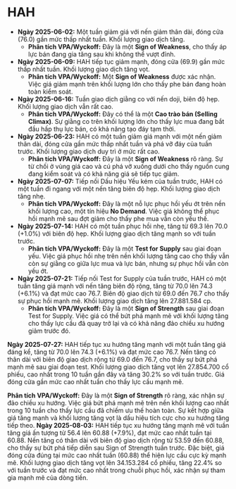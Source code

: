 # HAH

- **Ngày 2025-06-02:** Một tuần giảm giá với nến giảm thân dài, đóng cửa (76.0) gần mức thấp nhất tuần. Khối lượng giao dịch tăng.
    - **Phân tích VPA/Wyckoff:** Đây là một **Sign of Weakness**, cho thấy áp lực bán đang gia tăng sau khi không thể vượt đỉnh.
- **Ngày 2025-06-09:** HAH tiếp tục giảm mạnh, đóng cửa (69.9) gần mức thấp nhất tuần. Khối lượng giao dịch tăng vọt.
    - **Phân tích VPA/Wyckoff:** Một **Sign of Weakness** được xác nhận. Việc giá giảm mạnh trên khối lượng lớn cho thấy phe bán đang hoàn toàn kiểm soát.
- **Ngày 2025-06-16:** Tuần giao dịch giằng co với nến doji, biên độ hẹp. Khối lượng giao dịch vẫn rất cao.
    - **Phân tích VPA/Wyckoff:** Đây có thể là một **Cao trào bán (Selling Climax)**. Sự giằng co trên khối lượng lớn cho thấy lực mua đang bắt đầu hấp thụ lực bán, có khả năng tạo đáy tạm thời.
- **Ngày 2025-06-23:** HAH có một tuần giảm giá mạnh với một nến giảm thân dài, đóng cửa gần mức thấp nhất tuần và phá vỡ đáy của tuần trước. Khối lượng giao dịch duy trì ở mức rất cao.
    - **Phân tích VPA/Wyckoff:** Đây là một **Sign of Weakness** rõ ràng. Sự từ chối ở vùng giá cao và cú phá vỡ xuống dưới cho thấy nguồn cung đang kiểm soát và có khả năng giá sẽ tiếp tục giảm.
- **Ngày 2025-07-07:** Tiếp nối Dấu hiệu Yếu kém của tuần trước, HAH có một tuần đi ngang với một nến tăng biên độ hẹp. Khối lượng giao dịch tăng nhẹ.
    - **Phân tích VPA/Wyckoff:** Đây là một nỗ lực phục hồi yếu ớt trên nền khối lượng cao, một tín hiệu **No Demand**. Việc giá không thể phục hồi mạnh mẽ sau đợt giảm cho thấy phe mua vẫn còn yếu thế.
- **Ngày 2025-07-14:** HAH có một tuần phục hồi nhẹ, tăng từ 69.3 lên 70.0 (+1.0%) với biên độ hẹp. Khối lượng giao dịch tăng mạnh so với tuần trước.
    - **Phân tích VPA/Wyckoff:** Đây là một **Test for Supply** sau giai đoạn yếu. Việc giá phục hồi nhẹ trên nền khối lượng tăng cao cho thấy vẫn còn sự giằng co giữa lực mua và lực bán, nhưng sự phục hồi vẫn còn yếu ớt.
- **Ngày 2025-07-21:** Tiếp nối Test for Supply của tuần trước, HAH có một tuần tăng giá mạnh với nến tăng biên độ rộng, tăng từ 70.0 lên 74.3 (+6.1%) và đạt mức cao 76.7. Biên độ giao dịch từ 69.0 đến 76.7 cho thấy sự phục hồi mạnh mẽ. Khối lượng giao dịch tăng lên 27.881.584 cp.
    - **Phân tích VPA/Wyckoff:** Đây là một **Sign of Strength** sau giai đoạn Test for Supply. Việc giá có thể bứt phá mạnh mẽ với khối lượng tăng cho thấy lực cầu đã quay trở lại và có khả năng đảo chiều xu hướng giảm trước đó.

**Ngày 2025-07-27:** HAH tiếp tục xu hướng tăng mạnh với một tuần tăng giá đáng kể, tăng từ 70.0 lên 74.3 (+6.1%) và đạt mức cao 76.7. Nến tăng có thân dài với biên độ giao dịch rộng từ 69.0 đến 76.7, cho thấy sự bứt phá mạnh mẽ sau giai đoạn test. Khối lượng giao dịch tăng vọt lên 27.854.700 cổ phiếu, cao nhất trong 10 tuần gần đây và tăng 30.2% so với tuần trước. Giá đóng cửa gần mức cao nhất tuần cho thấy lực cầu mạnh mẽ.

**Phân tích VPA/Wyckoff:** Đây là một **Sign of Strength** rõ ràng, xác nhận sự đảo chiều xu hướng. Việc giá bứt phá mạnh mẽ trên nền khối lượng cao nhất trong 10 tuần cho thấy lực cầu đã chiếm ưu thế hoàn toàn. Sự kết hợp giữa giá tăng mạnh và khối lượng tăng vọt là dấu hiệu tích cực cho xu hướng tăng tiếp theo.
**Ngày 2025-08-03:** HAH tiếp tục xu hướng tăng mạnh mẽ với tuần tăng giá ấn tượng từ 56.4 lên 60.88 (+7.9%), đạt mức cao nhất tuần tại 60.88. Nến tăng có thân dài với biên độ giao dịch rộng từ 53.59 đến 60.88, cho thấy sự bứt phá tiếp diễn sau Sign of Strength tuần trước. Đặc biệt, giá đóng cửa đúng tại mức cao nhất tuần (60.88) thể hiện lực cầu cực kỳ mạnh mẽ. Khối lượng giao dịch tăng vọt lên 34.153.284 cổ phiếu, tăng 22.4% so với tuần trước và đạt mức cao nhất trong chuỗi phục hồi, xác nhận sự tham gia mạnh mẽ của dòng tiền.

